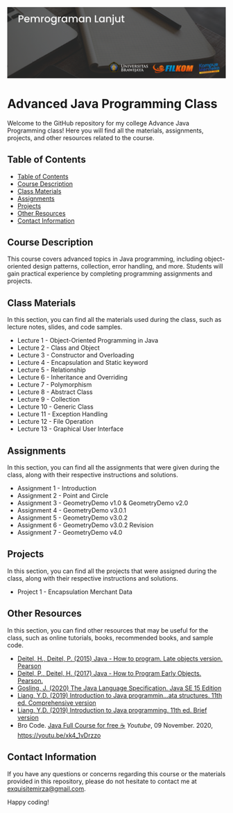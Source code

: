 <img src="https://raw.githubusercontent.com/MirzaHilmi/Advance-Java-Programing/master/docs/header-image.png" alt="banner that says Pemrograman Lanjut Class">

# Advanced Java Programming Class

Welcome to the GitHub repository for my college Advance Java Programming class! Here you will find all the materials, assignments, projects, and other resources related to the course.

## Table of Contents

  - [Table of Contents](#table-of-contents)
  - [Course Description](#course-description)
  - [Class Materials](#class-materials)
  - [Assignments](#assignments)
  - [Projects](#projects)
  - [Other Resources](#other-resources)
  - [Contact Information](#contact-information)

## Course Description

This course covers advanced topics in Java programming, including object-oriented design patterns, collection, error handling, and more. Students will gain practical experience by completing programming assignments and projects.

## Class Materials 

In this section, you can find all the materials used during the class, such as lecture notes, slides, and code samples.

* Lecture 1  - Object-Oriented Programming in Java
* Lecture 2  - Class and Object
* Lecture 3  - Constructor and Overloading
* Lecture 4  - Encapsulation and Static keyword
* Lecture 5  - Relationship
* Lecture 6  - Inheritance and Overriding
* Lecture 7  - Polymorphism
* Lecture 8  - Abstract Class
* Lecture 9  - Collection
* Lecture 10 - Generic Class
* Lecture 11 - Exception Handling
* Lecture 12 - File Operation
* Lecture 13 - Graphical User Interface

## Assignments

In this section, you can find all the assignments that were given during the class, along with their respective instructions and solutions.

* Assignment 1 - Introduction
* Assignment 2 - Point and Circle
* Assignment 3 - GeometryDemo v1.0 & GeometryDemo v2.0
* Assignment 4 - GeometryDemo v3.0.1
* Assignment 5 - GeometryDemo v3.0.2
* Assignment 6 - GeometryDemo v3.0.2 Revision
* Assignment 7 - GeometryDemo v4.0

## Projects

In this section, you can find all the projects that were assigned during the class, along with their respective instructions and solutions.

* Project 1 - Encapsulation Merchant Data

## Other Resources

In this section, you can find other resources that may be useful for the class, such as online tutorials, books, recommended books, and sample code.

* [Deitel, H., Deitel, P. (2015) Java - How to program. Late objects version. Pearson][book-1]
* [Deitel, P., Deitel, H. (2017) Java - How to Program Early Objects. Pearson.][book-2]
* [Gosling, J. (2020) The Java Language Specification. Java SE 15 Edition][book-3]
* [Liang, Y.D. (2019) Introduction to Java programmin…ata structures. 11th ed. Comprehensive version][book-4]
* [Liang, Y.D. (2019) Introduction to Java programming. 11th ed. Brief version][book-5]
* Bro Code. [Java Full Course for free ☕][yt-link-1] *Youtube*, 09 November. 2020, https://youtu.be/xk4_1vDrzzo

## Contact Information

If you have any questions or concerns regarding this course or the materials provided in this repository, please do not hesitate to contact me at [exquisitemirza@gmail.com][email-me].

Happy coding!

[email-me]: mailto:exquisitemirza@gmail.com
[book-1]: https://www.amazon.com/Java-Program-Late-Objects-11th/dp/0134791401
[book-2]: https://www.amazon.com/Java-Program-Early-Objects-Deitel/dp/0134743350
[book-3]: https://docs.oracle.com/javase/specs/jls/se15/jls15.pdf
[book-4]: https://www.amazon.com/Introduction-Programming-Structures-Comprehensive-Version/dp/0134670949
[book-5]: https://www.amazon.com/Introduction-Java-Programming-Brief-Version/dp/0134611039
[yt-link-1]: https://youtu.be/xk4_1vDrzzo